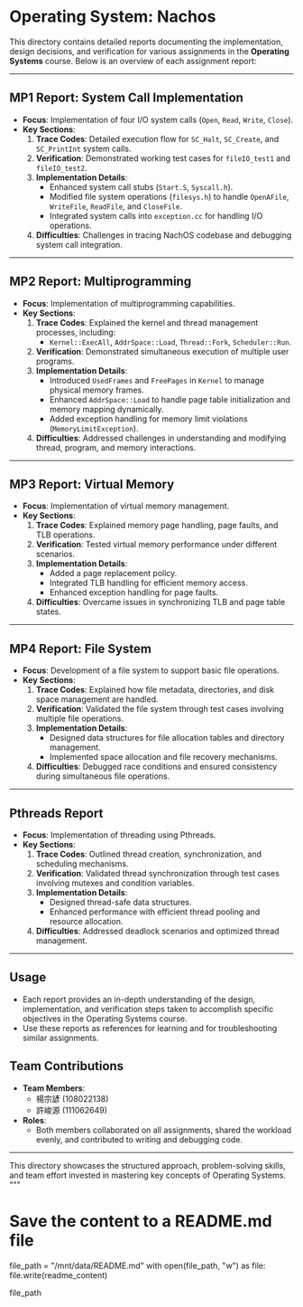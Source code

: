 # Operating System: Nachos

This directory contains detailed reports documenting the implementation, design decisions, and verification for various assignments in the **Operating Systems** course. Below is an overview of each assignment report:

---

## **MP1 Report: System Call Implementation**
- **Focus**: Implementation of four I/O system calls (`Open`, `Read`, `Write`, `Close`).
- **Key Sections**:
  1. **Trace Codes**: Detailed execution flow for `SC_Halt`, `SC_Create`, and `SC_PrintInt` system calls.
  2. **Verification**: Demonstrated working test cases for `fileIO_test1` and `fileIO_test2`.
  3. **Implementation Details**:
     - Enhanced system call stubs (`Start.S`, `Syscall.h`).
     - Modified file system operations (`filesys.h`) to handle `OpenAFile`, `WriteFile`, `ReadFile`, and `CloseFile`.
     - Integrated system calls into `exception.cc` for handling I/O operations.
  4. **Difficulties**: Challenges in tracing NachOS codebase and debugging system call integration.

---

## **MP2 Report: Multiprogramming**
- **Focus**: Implementation of multiprogramming capabilities.
- **Key Sections**:
  1. **Trace Codes**: Explained the kernel and thread management processes, including:
     - `Kernel::ExecAll`, `AddrSpace::Load`, `Thread::Fork`, `Scheduler::Run`.
  2. **Verification**: Demonstrated simultaneous execution of multiple user programs.
  3. **Implementation Details**:
     - Introduced `UsedFrames` and `FreePages` in `Kernel` to manage physical memory frames.
     - Enhanced `AddrSpace::Load` to handle page table initialization and memory mapping dynamically.
     - Added exception handling for memory limit violations (`MemoryLimitException`).
  4. **Difficulties**: Addressed challenges in understanding and modifying thread, program, and memory interactions.

---

## **MP3 Report: Virtual Memory**
- **Focus**: Implementation of virtual memory management.
- **Key Sections**:
  1. **Trace Codes**: Explained memory page handling, page faults, and TLB operations.
  2. **Verification**: Tested virtual memory performance under different scenarios.
  3. **Implementation Details**:
     - Added a page replacement policy.
     - Integrated TLB handling for efficient memory access.
     - Enhanced exception handling for page faults.
  4. **Difficulties**: Overcame issues in synchronizing TLB and page table states.

---

## **MP4 Report: File System**
- **Focus**: Development of a file system to support basic file operations.
- **Key Sections**:
  1. **Trace Codes**: Explained how file metadata, directories, and disk space management are handled.
  2. **Verification**: Validated the file system through test cases involving multiple file operations.
  3. **Implementation Details**:
     - Designed data structures for file allocation tables and directory management.
     - Implemented space allocation and file recovery mechanisms.
  4. **Difficulties**: Debugged race conditions and ensured consistency during simultaneous file operations.

---

## **Pthreads Report**
- **Focus**: Implementation of threading using Pthreads.
- **Key Sections**:
  1. **Trace Codes**: Outlined thread creation, synchronization, and scheduling mechanisms.
  2. **Verification**: Validated thread synchronization through test cases involving mutexes and condition variables.
  3. **Implementation Details**:
     - Designed thread-safe data structures.
     - Enhanced performance with efficient thread pooling and resource allocation.
  4. **Difficulties**: Addressed deadlock scenarios and optimized thread management.

---

## **Usage**
- Each report provides an in-depth understanding of the design, implementation, and verification steps taken to accomplish specific objectives in the Operating Systems course.
- Use these reports as references for learning and for troubleshooting similar assignments.

## **Team Contributions**
- **Team Members**:
  - 楊宗諺 (108022138)
  - 許峻源 (111062649)
- **Roles**:
  - Both members collaborated on all assignments, shared the workload evenly, and contributed to writing and debugging code.

---

This directory showcases the structured approach, problem-solving skills, and team effort invested in mastering key concepts of Operating Systems.
"""

# Save the content to a README.md file
file_path = "/mnt/data/README.md"
with open(file_path, "w") as file:
    file.write(readme_content)

file_path
